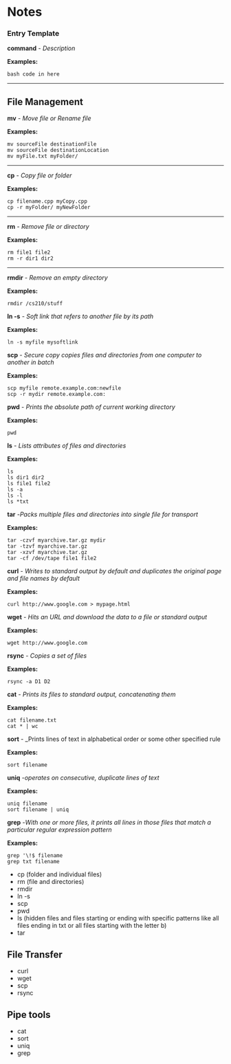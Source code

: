 # Notes

### Entry Template


__command__ - _Description_

__Examples:__

```
bash code in here
```
---

## File Management

__mv__ - _Move file or Rename file_

__Examples:__

```
mv sourceFile destinationFile
mv sourceFile destinationLocation
mv myFile.txt myFolder/
```
---

__cp__ - _Copy file or folder_

__Examples:__

```
cp filename.cpp myCopy.cpp
cp -r myFolder/ myNewFolder
```
---

__rm__ - _Remove file or directory_

__Examples:__

```
rm file1 file2
rm -r dir1 dir2
```
---

__rmdir__ - _Remove an empty directory_

__Examples:__

```
rmdir /cs210/stuff
```

__ln -s__ - _Soft link that refers to another file by its path_

__Examples:__

```
ln -s myfile mysoftlink
```

__scp__ - _Secure copy copies files and directories from one computer to another in batch_

__Examples:__

```
scp myfile remote.example.com:newfile
scp -r mydir remote.example.com:
```

__pwd__ - _Prints the absolute path of current working directory_

__Examples:__

```
pwd
```

__ls__ - _Lists attributes of files and directories_

__Examples:__

```
ls
ls dir1 dir2
ls file1 file2
ls -a
ls -l
ls *txt
```

__tar__ -_Packs multiple files and directories into single file for transport_

__Examples:__

```
tar -czvf myarchive.tar.gz mydir
tar -tzvf myarchive.tar.gz
tar -xzvf myarchive.tar.gz
tar -cf /dev/tape file1 file2
```

__curl__ - _Writes to standard output by default and duplicates the original page and file names by default_

__Examples:__

```
curl http://www.google.com > mypage.html
```

__wget__ - _Hits an URL and download the data to a file or standard output_

__Examples:__

```
wget http://www.google.com
```

__rsync__ - _Copies a set of files_

__Examples:__

```
rsync -a D1 D2
```

__cat__ - _Prints its files to standard output, concatenating them_

__Examples:__

```
cat filename.txt
cat * | wc
```

__sort__ - _Prints lines of text in alphabetical order or some other specified rule

__Examples:__

```
sort filename
```

__uniq__ -_operates on consecutive, duplicate lines of text_

__Examples:__

```
uniq filename
sort filename | uniq
```

__grep__ -_With one or more files, it prints all lines in those files that match a particular regular expression pattern_

__Examples:__

```
grep '\!$ filename
grep txt filename
```

* cp (folder and individual files)
* rm (file and directories)
* rmdir
* ln -s
* scp
* pwd
* ls (hidden files and files starting or ending with specific patterns like all files ending in txt or all files starting with the letter b)
* tar

## File Transfer

* curl
* wget
* scp
* rsync

## Pipe tools

* cat
* sort
* uniq
* grep
